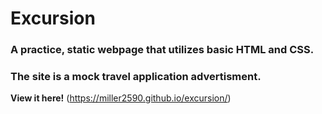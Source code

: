 # Excursion

### A practice, static webpage that utilizes basic HTML and CSS.
### The site is a mock travel application advertisment.
**View it here!** (https://miller2590.github.io/excursion/)
